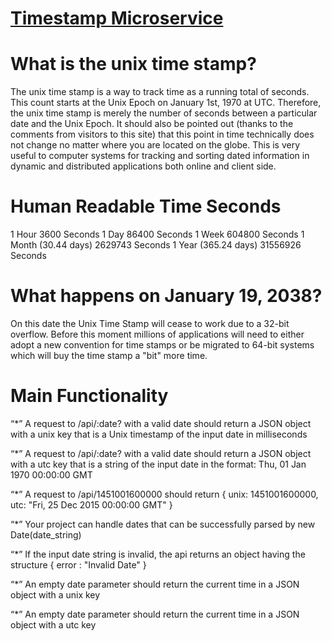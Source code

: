 
# [Timestamp Microservice](https://www.freecodecamp.org/learn/apis-and-microservices/apis-and-microservices-projects/timestamp-microservice)
# What is the unix time stamp?
The unix time stamp is a way to track time as a running total of seconds. This count starts at the Unix Epoch on January 1st, 1970 at UTC. Therefore, the unix time stamp is merely the number of seconds between a particular date and the Unix Epoch. It should also be pointed out (thanks to the comments from visitors to this site) that this point in time technically does not change no matter where you are located on the globe. This is very useful to computer systems for tracking and sorting dated information in dynamic and distributed applications both online and client side.

# Human Readable Time	Seconds
1 Hour	3600 Seconds
1 Day	86400 Seconds
1 Week	604800 Seconds
1 Month (30.44 days)	2629743 Seconds
1 Year (365.24 days)	31556926 Seconds

# What happens on January 19, 2038?
On this date the Unix Time Stamp will cease to work due to a 32-bit overflow. Before this moment millions of applications will need to either adopt a new convention for time stamps or be migrated to 64-bit systems which will buy the time stamp a "bit" more time.


# Main Functionality
“*” A request to /api/:date? with a valid date should return a JSON object with a unix key that is a Unix timestamp of the input date in milliseconds

“*” A request to /api/:date? with a valid date should return a JSON object with a utc key that is a string of the input date in the format: Thu, 01 Jan 1970 00:00:00 GMT

“*” A request to /api/1451001600000 should return { unix: 1451001600000, utc: "Fri, 25 Dec 2015 00:00:00 GMT" }

“*” Your project can handle dates that can be successfully parsed by new Date(date_string)

“*” If the input date string is invalid, the api returns an object having the structure { error : "Invalid Date" }

“*” An empty date parameter should return the current time in a JSON object with a unix key

“*” An empty date parameter should return the current time in a JSON object with a utc key
